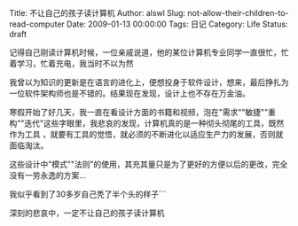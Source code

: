 Title: 不让自己的孩子读计算机
Author: alswl
Slug: not-allow-their-children-to-read-computer
Date: 2009-01-13 00:00:00
Tags: 日记
Category: Life
Status: draft

记得自己刚读计算机时候，一位亲戚说道，他的某位计算机专业同学一直很忙，忙着学习，忙着充电，我当时不以为然

我曾以为知识的更新是在语言的进化上，便想投身于软件设计，想来，最后挣扎为一位软件架构师也是不错的。结果现在发现，设计上也不存在万金油。

寒假开始了好几天，我一直在看设计方面的书籍和视频，泡在"需求""敏捷""重构""迭代"这些字眼里，我悲哀的发现，计算机真的是一种彻头彻尾的工具，既然作为工具
，就要有工具的觉悟，就必须的不断进化以适应生产力的发展，否则就面临淘汰。

这些设计中"模式""法则"的使用，其充其量只是为了更好的方便以后的更改，完全没有一劳永逸的方案...

我似乎看到了30多岁自己秃了半个头的样子```

深刻的悲哀中，一定不让自己的孩子读计算机

